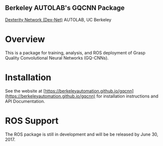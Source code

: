 ## Berkeley AUTOLAB's GQCNN Package
[Dexterity Network (Dex-Net)](https://berkeleyautomation.github.io/dex-net)
AUTOLAB, UC Berkeley

# Overview
This is a package for training, analysis, and ROS deployment of Grasp Quality Convolutional Neural Networks (GQ-CNNs).

# Installation
See the website at [https://berkeleyautomation.github.io/gqcnn](https://berkeleyautomation.github.io/gqcnn) for installation instructions and API Documentation.

# ROS Support
The ROS package is still in development and will be be released by June 30, 2017.
